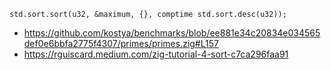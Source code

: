 `std.sort.sort(u32, &maximum, {}, comptime std.sort.desc(u32));`

- https://github.com/kostya/benchmarks/blob/ee881e34c20834e034565def0e6bbfa2775f4307/primes/primes.zig#L157
- https://rguiscard.medium.com/zig-tutorial-4-sort-c7ca296faa91
